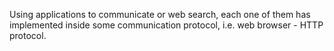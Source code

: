 


  
Using applications to communicate or web search, each one of them has implemented inside some communication protocol, i.e. web browser - HTTP protocol.